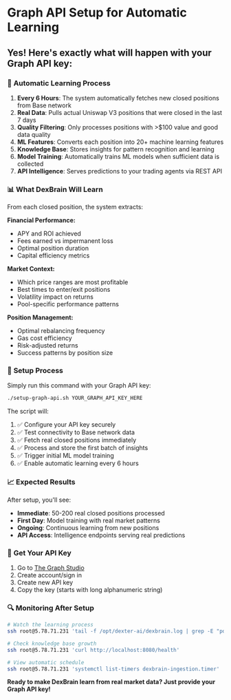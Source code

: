 # Graph API Setup for Automatic Learning

## Yes! Here's exactly what will happen with your Graph API key:

### 🔄 **Automatic Learning Process**

1. **Every 6 Hours**: The system automatically fetches new closed positions from Base network
2. **Real Data**: Pulls actual Uniswap V3 positions that were closed in the last 7 days  
3. **Quality Filtering**: Only processes positions with >$100 value and good data quality
4. **ML Features**: Converts each position into 20+ machine learning features
5. **Knowledge Base**: Stores insights for pattern recognition and learning
6. **Model Training**: Automatically trains ML models when sufficient data is collected
7. **API Intelligence**: Serves predictions to your trading agents via REST API

### 📊 **What DexBrain Will Learn**

From each closed position, the system extracts:

**Financial Performance:**
- APY and ROI achieved
- Fees earned vs impermanent loss
- Optimal position duration
- Capital efficiency metrics

**Market Context:**
- Which price ranges are most profitable
- Best times to enter/exit positions
- Volatility impact on returns
- Pool-specific performance patterns

**Position Management:**
- Optimal rebalancing frequency
- Gas cost efficiency
- Risk-adjusted returns
- Success patterns by position size

### 🚀 **Setup Process**

Simply run this command with your Graph API key:

```bash
./setup-graph-api.sh YOUR_GRAPH_API_KEY_HERE
```

The script will:
1. ✅ Configure your API key securely
2. ✅ Test connectivity to Base network data
3. ✅ Fetch real closed positions immediately  
4. ✅ Process and store the first batch of insights
5. ✅ Trigger initial ML model training
6. ✅ Enable automatic learning every 6 hours

### 📈 **Expected Results**

After setup, you'll see:
- **Immediate**: 50-200 real closed positions processed
- **First Day**: Model training with real market patterns
- **Ongoing**: Continuous learning from new positions
- **API Access**: Intelligence endpoints serving real predictions

### 🎯 **Get Your API Key**

1. Go to [The Graph Studio](https://thegraph.com/studio/)
2. Create account/sign in
3. Create new API key
4. Copy the key (starts with long alphanumeric string)

### 🔍 **Monitoring After Setup**

```bash
# Watch the learning process
ssh root@5.78.71.231 'tail -f /opt/dexter-ai/dexbrain.log | grep -E "position|insight|training"'

# Check knowledge base growth
ssh root@5.78.71.231 'curl http://localhost:8080/health'

# View automatic schedule
ssh root@5.78.71.231 'systemctl list-timers dexbrain-ingestion.timer'
```

**Ready to make DexBrain learn from real market data? Just provide your Graph API key!**